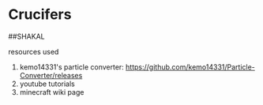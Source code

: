 # Crucifers

##SHAKAL


resources used
1. kemo14331's particle converter: https://github.com/kemo14331/Particle-Converter/releases
2. youtube tutorials 
3. minecraft wiki page
